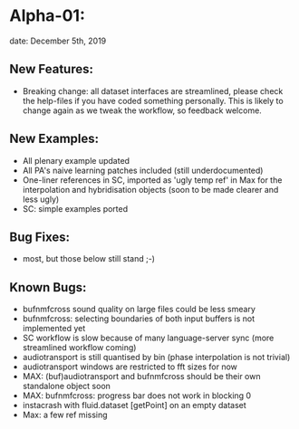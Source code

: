 
# Alpha-01:
date: December 5th, 2019

## New Features:
- Breaking change: all dataset interfaces are streamlined, please check the help-files if you have coded something personally. This is likely to change again as we tweak the workflow, so feedback welcome.

## New Examples:
- All plenary example updated
- All PA's naive learning patches included
(still underdocumented)
- One-liner references in SC, imported as 'ugly temp ref' in Max for the interpolation and hybridisation objects (soon to be made clearer and less ugly)
- SC: simple examples ported

## Bug Fixes:
- most, but those below still stand ;-)

## Known Bugs:
- bufnmfcross sound quality on large files could be less smeary
- bufnmfcross: selecting boundaries of both input buffers is not implemented yet
- SC workflow is slow because of many language-server sync (more streamlined workflow coming)
- audiotransport is still quantised by bin (phase interpolation is not trivial)
- audiotransport windows are restricted to fft sizes for now
- MAX: (buf)audiotransport and bufnmfcross should be their own standalone object soon
- MAX: bufnmfcross: progress bar does not work in blocking 0
- instacrash with fluid.dataset [getPoint] on an empty dataset
- Max: a few ref missing
